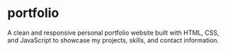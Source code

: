 # portfolio
A clean and responsive personal portfolio website built with HTML, CSS, and JavaScript to showcase my projects, skills, and contact information.

